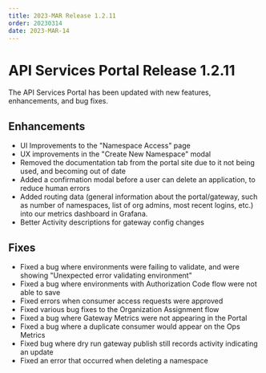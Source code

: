 ```yaml
---
title: 2023-MAR Release 1.2.11
order: 20230314
date: 2023-MAR-14
---
```


# API Services Portal Release 1.2.11

The API Services Portal has been updated with new features, enhancements, and bug fixes.

## Enhancements

- UI Improvements to the "Namespace Access" page
- UX improvements in the "Create New Namespace" modal
- Removed the documentation tab from the portal site due to it not being used, and becoming out of date
- Added a confirmation modal before a user can delete an application, to reduce human errors
- Added routing data (general information about the portal/gateway, such as number of namespaces, list of org admins, most recent logins, etc.) into our metrics dashboard in Grafana.
- Better Activity descriptions for gateway config changes

## Fixes

- Fixed a bug where environments were failing to validate, and were showing "Unexpected error validating environment"
- Fixed a bug where environments with Authorization Code flow were not able to save
- Fixed errors when consumer access requests were approved
- Fixed various bug fixes to the Organization Assignment flow
- Fixed a bug where Gateway Metrics were not appearing in the Portal
- Fixed a bug where a duplicate consumer would appear on the Ops Metrics
- Fixed bug where dry run gateway publish still records activity indicating an update
- Fixed an error that occurred when deleting a namespace
